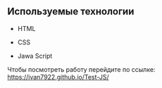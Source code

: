 ## Используемые технологии

* HTML

* CSS 

* Jawa Script

Чтобы посмотреть работу перейдите по ссылке: <https://ivan7922.github.io/Test-JS/>
